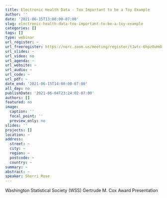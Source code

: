 ```yaml
---
title: Electronic Health Data - Too Important to be a Toy Example
author: ''
date: '2021-06-15T13:00:00-07:00'
slug: electronic-health-data-too-important-to-be-a-toy-example
categories: []
tags: []
type: webinar
url_register: ~
url_freeregister: https://norc.zoom.us/meeting/register/tJwtc-6hpz0uHdLuSPd5ow8TkV6O9kpMTraO
url_slides: ~
url_video: no
url_agenda: ~
url_website: ~
url_audio: ~
url_code: ~
url_pdf: ~
date_end: '2021-06-15T14:00:00-07:00'
all_day: no
publishDate: '2021-06-04T23:24:02-07:00'
authors: []
featured: no
image:
  caption: ''
  focal_point: ''
  preview_only: no
slides: ''
projects: []
location: ~
address:
  street: ~
  city: ~
  region: ~
  postcode: ~
  country: ~
summary: ~
abstract: ~
speaker: Sherri Rose
---
```

<!--more-->
Washington Statistical Society (WSS) Gertrude M. Cox Award Presentation